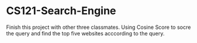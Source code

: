 # CS121-Search-Engine
Finish this project with other three classmates. Using Cosine Score to socre the query and find the top five websites acccording to the query.
